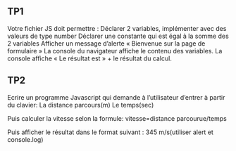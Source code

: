 TP1
----------------
Votre fichier JS doit permettre :
Déclarer 2 variables, implémenter avec des valeurs de type number
Déclarer une constante qui est égal à la somme des 2 variables
Afficher un message d’alerte  « Bienvenue sur la page de formulaire »
La console du navigateur affiche le contenu des variables.
La console affiche « Le résultat est » + le résultat du calcul.




TP2
----------------
Ecrire un programme Javascript qui demande à l’utilisateur d’entrer à partir du clavier:
La distance parcours(m)
Le temps(sec)

Puis calculer la vitesse selon la formule: vitesse=distance parcourue/temps 

Puis afficher le résultat dans le format suivant : 345 m/s(utiliser alert et console.log)
